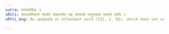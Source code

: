 ```yaml
---
sutra: उपपदमतिङ् ॥
vRtti: उपपदमतिङन्तं समर्थेन शब्दान्तरेण सह समस्यते तत्पुरुषश्च समासो भवति ॥
vRtti_eng: An upapada or attendant word (III. 1. 92), which does not end with a tense-affix (III. 4. 78) is in variably compounded with that with which it is in construction. The compound thus formed is _Tat-purusha_.

---
```

